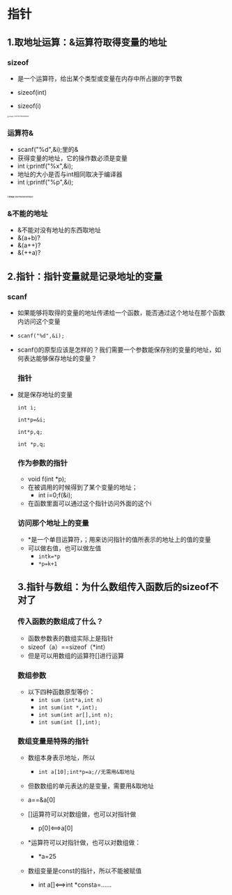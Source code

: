# 指针

## 1.取地址运算：&运算符取得变量的地址

### sizeof

+ 是一个运算符，给出某个类型或变量在内存中所占据的字节数

+ sizeof(int)

+ sizeof(i)

  

<img src="/home/wuyuxian/.config/Typora/typora-user-images/image-20211021194855639.png" alt="image-20211021194855639" style="zoom:25%;" />

### 运算符&

+ scanf("%d",&i);里的&
+ 获得变量的地址，它的操作数必须是变量
+ int i;printf("%x",&i);
+ 地址的大小是否与int相同取决于编译器
+ int i;printf("%p",&i);

### <img src="/home/wuyuxian/.config/Typora/typora-user-images/image-20211021203017422.png" alt="image-20211021203017422" style="zoom:25%;" />

### &不能的地址

+ &不能对没有地址的东西取地址
+ &(a+b)?
+ &(a++)?
+ &(++a)?

## 2.指针：指针变量就是记录地址的变量

### 	scanf

+ 如果能够将取得的变量的地址传递给一个函数，能否通过这个地址在那个函数内访问这个变量

+ `scanf("%d",&i);`

+ scanf()的原型应该是怎样的？我们需要一个参数能保存别的变量的地址，如何表达能够保存地址的变量？

  ### 指针

+ 就是保存地址的变量

  `int i;`

  `int*p=&i;`

  `int*p,q;`

  `int *p,q;`

  ### 作为参数的指针

  + void f(int *p);
  + 在被调用的时候得到了某个变量的地址；
    + int i=0;f(&i);
  + 在函数里面可以通过这个指针访问外面的这个i

  ### 访问那个地址上的变量

  + *是一个单目运算符，；用来访问指针的值所表示的地址上的值的变量
  + 可以做右值，也可以做左值
    + `intk=*p`
    + `*p=k+1`

  ## 3.指针与数组：为什么数组传入函数后的sizeof不对了

  ### 传入函数的数组成了什么？

  + 函数参数表的数组实际上是指针
  + sizeof（a）==sizeof（*int）
  + 但是可以用数组的运算符[]进行运算

  ### 数组参数

  + 以下四种函数原型等价：
    + `int sum（int*a,int n)`
    + `int sum(int *,int);`
    + `int sum(int ar[],int n);`
    + `int sum(int [],int);`

  ### 数组变量是特殊的指针

  * 数组本身表示地址，所以

    * `int a[10];int*p=a;//无需用&取地址`

  * 但数数组的单元表达的是变量，需要用&取地址

  * a==&a[0]

  * []运算符可以对数组做，也可以对指针做

    * p[0]<==>a[0]

  * *运算符可以对指针做，也可以对数组做：

    * *a=25

  * 数组变量是const的指针，所以不能被赋值

    * int  a[]<==>int *consta=......

      
